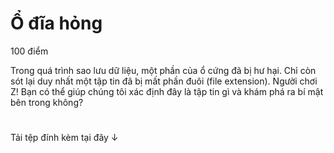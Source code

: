 # Ổ đĩa hỏng
100 điểm

Trong quá trình sao lưu dữ liệu, một phần của ổ cứng đã bị hư hại. Chỉ còn sót lại duy nhất một tập tin đã bị mất phần đuôi (file extension). Người chơi Z! Bạn có thể giúp chúng tôi xác định đây là tập tin gì và khám phá ra bí mật bên trong không?

#
Tải tệp đính kèm tại đây ↓

